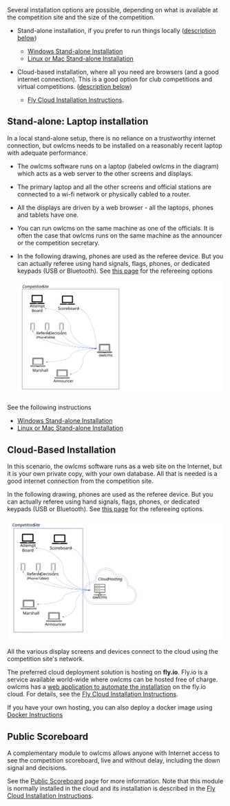Several installation options are possible, depending on what is available at the competition site and the size of the competition.

- Stand-alone installation, if you prefer to run things locally ([description below](#stand-alone-laptop-installation))
  - [Windows Stand-alone Installation](LocalWindowsSetup)
  - [Linux or Mac Stand-alone Installation](LocalLinuxMacSetup)

- Cloud-based installation, where all you need are browsers (and a good internet connection). This is a good option for club competitions and virtual competitions. ([description below](#cloud-based-installation))

  - [Fly Cloud Installation Instructions](Fly).  



## Stand-alone: Laptop installation

In a local stand-alone setup, there is no reliance on a trustworthy internet connection, but owlcms needs to be installed on a reasonably recent laptop with adequate performance.

- The owlcms software runs on a laptop (labeled owlcms in the diagram) which acts as a web server to the other screens and displays.

- The primary laptop and all the other screens and official stations are connected to a wi-fi network or physically cabled to a router.

- All the displays are driven by a web browser - all the laptops, phones and tablets have one.

- You can run owlcms on the same machine as one of the officials.  It is often the case that owlcms runs on the same machine as the announcer or the competition secretary.

- In the following drawing, phones are used as the referee device.  But you can actually referee using hand signals, flags, phones, or dedicated keypads (USB or Bluetooth). See [this page](Refereeing) for the refereeing options

  ![Slide1](img/InstallationOptions/StandAlone.svg)

See the following instructions

  * [Windows Stand-alone Installation](LocalWindowsSetup)
  * [Linux or Mac Stand-alone Installation](LocalLinuxMacSetup)



## Cloud-Based Installation

In this scenario, the owlcms software runs as a web site on the Internet, but it is your own private copy, with your own database.  All that is needed is a good internet connection from the competition site.

In the following drawing, phones are used as the referee device.  But you can actually referee using hand signals, flags, phones, or dedicated keypads (USB or Bluetooth). See [this page](Refereeing) for the refereeing options.

![CloudHostingOwlcms](img/InstallationOptions/CloudHostingOwlcms.svg)

All the various display screens and devices connect to the cloud using the competition site's network.

The preferred cloud deployment solution is hosting on **fly.io**.  Fly.io is a service available world-wide where owlcms can be hosted free of charge.  owlcms has a [web application to automate the installation](https://owlcms-cloud.fly.dev) on the fly.io cloud.  For details, see the [Fly Cloud Installation Instructions](Fly).  

If you have your own hosting, you can also deploy a docker image using [Docker Instructions](Docker) 



## Public Scoreboard

A complementary module to owlcms allows anyone with Internet access to see the competition scoreboard, live and without delay, including the down signal and decisions.

See the [Public Scoreboard](PublicResults) page for more information.  Note that this module is normally installed in the cloud and its installation is described in the [Fly Cloud Installation Instructions](Fly).